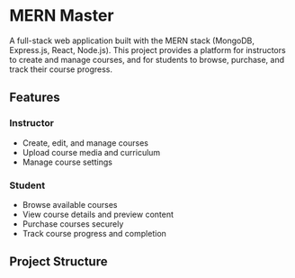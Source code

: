 # MERN Master

A full-stack web application built with the MERN stack (MongoDB, Express.js, React, Node.js). This project provides a platform for instructors to create and manage courses, and for students to browse, purchase, and track their course progress.

## Features

### Instructor
- Create, edit, and manage courses
- Upload course media and curriculum
- Manage course settings

### Student
- Browse available courses
- View course details and preview content
- Purchase courses securely
- Track course progress and completion

## Project Structure
